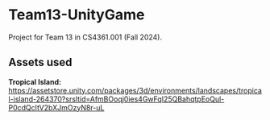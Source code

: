 # Team13-UnityGame
Project for Team 13 in CS4361.001 (Fall 2024).

## Assets used
**Tropical Island:** https://assetstore.unity.com/packages/3d/environments/landscapes/tropical-island-264370?srsltid=AfmBOoqj0ies4GwFqI25QBahqtpEoQul-P0cdQcltV2bXJmOzyN8r-uL
